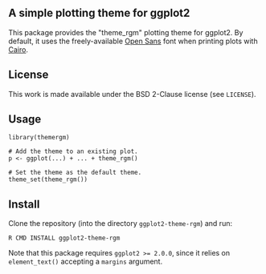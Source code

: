 ## A simple plotting theme for ggplot2

This package provides the "theme_rgm" plotting theme for ggplot2.
By default, it uses the freely-available
[Open Sans](http://www.google.com/fonts/specimen/Open+Sans) font when printing
plots with [Cairo](http://cran.r-project.org/web/packages/Cairo/).

## License

This work is made available under the BSD 2-Clause license (see `LICENSE`).

## Usage

    library(themergm)

    # Add the theme to an existing plot.
    p <- ggplot(...) + ... + theme_rgm()

    # Set the theme as the default theme.
    theme_set(theme_rgm())

## Install

Clone the repository (into the directory `ggplot2-theme-rgm`) and run:

    R CMD INSTALL ggplot2-theme-rgm

Note that this package requires `ggplot2 >= 2.0.0`, since it relies on
`element_text()` accepting a `margins` argument.
